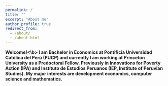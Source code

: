 ```yaml
---
permalink: /
title: ""
excerpt: "About me"
author_profile: true
redirect_from: 
  - /about/
  - /about.html
---
```


<b>Welcome!<\b> I am Bachelor in Economics at Pontificia Universidad Católica del Perú (PUCP) and currently I am working at Princeton University as a Predoctoral Fellow. Previously in Innovations for Poverty Action (IPA) and Instituto de Estudios Peruanos (IEP, Institute of Peruvian Studies). My major interests are development economics, computer science and mathematics.
